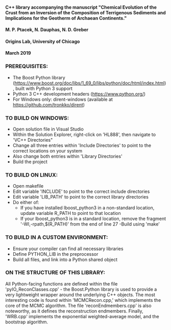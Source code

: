 #### C++ library accompanying the manuscript "Chemical Evolution of the Crust from an Inversion of the Composition of Terrigenous Sediments and Implications for the Geotherm of Archaean Continents."
#### M. P. Ptacek, N. Dauphas, N. D. Greber
#### Origins Lab, University of Chicago
#### March 2019

### PREREQUISITES:
- The Boost Python library (https://www.boost.org/doc/libs/1_69_0/libs/python/doc/html/index.html), built with Python 3 support
- Python 3 C++ development headers (https://www.python.org/)
- For Windows only: dirent-windows (available at https://github.com/tronkko/dirent)

### TO BUILD ON WINDOWS:
- Open solution file in Visual Studio
- Within the Solution Explorer, right-click on 'HL888', then navigate to 'VC++ Directories"
- Change all three entries within 'Include Directories' to point to the correct locations on your system
- Also change both entries within 'Library Directories'
- Build the project

### TO BUILD ON LINUX:
- Open makefile
- Edit variable 'INCLUDE' to point to the correct include directories
- Edit variable 'LIB_PATH' to point to the correct library directories
- Do either of:
  - If you have installed lboost_python3 in a non-standard location, update variable R_PATH to point to that location
  - If your lboost_python3 is in a standard location, remove the fragment '-Wl,-rpath,$(R_PATH)' from the end of line 27
-Build using 'make'

### TO BUILD IN A CUSTOM ENVIRONMENT:
- Ensure your compiler can find all necessary libraries
- Define PYTHON_LIB in the preprocessor
- Build all files, and link into a Python shared object

### ON THE STRUCTURE OF THIS LIBRARY:
All Python-facing functions are defined within the file 'pyIO_ReconClasses.cpp' - the Boost.Python library is used to provide a very lightweight wrapper around the underlying C++ objects. The most interesting code is found within 'MCMCRecon.cpp,' which implements the core of the MCMC algorithm. The file 'reconEndmembers.cpp' is also noteworthy, as it defines the reconstruction endmembers. Finally, 'WRB.cpp' implements the exponential weighted-average model, and the bootstrap algorithm.
